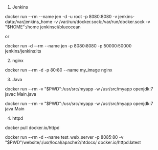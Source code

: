 1. Jenkins

docker run --rm --name jen -d -u root -p 8080:8080 -v jenkins-data:/var/jenkins_home -v /var/run/docker.sock:/var/run/docker.sock -v "$HOME":/home jenkinsci/blueocean

or

docker run -d --rm --name jen -p 8080:8080 -p 50000:50000 jenkins/jenkins:lts

2. nginx

docker run --rm -d -p 80:80 --name my_image nginx

3. Java

docker run --rm -v "$PWD":/usr/src/myapp -w /usr/src/myapp openjdk:7 javac Main.java

docker run --rm -v "$PWD":/usr/src/myapp -w /usr/src/myapp openjdk:7 java Main

4. httpd

docker pull docker.io/httpd

docker run --rm -d --name test_web_server -p 8085:80 -v "$PWD"/website/:/usr/local/apache2/htdocs/ docker.io/httpd:latest
